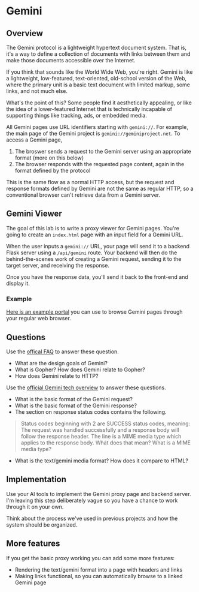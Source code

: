 # Gemini

## Overview

The Gemini protocol is a lightweight hypertext document system. That is, it's a way to define a collection of documents with links between them and make those documents accessible over the Internet.

If you think that sounds like the World Wide Web, you're right. Gemini is like a lightweight, low-featured, text-oriented, old-school version of the Web, where the primary unit is a basic text document with limited markup, some links, and not much else.

What's the point of this? Some people find it aesthetically appealing, or like the idea of a lower-featured Internet that is technically incapable of supporting things like tracking, ads, or embedded media.

All Gemini pages use URL identifiers starting with `gemini://`. For example, the main page of the Gemini project is `gemini://geminiproject.net`. To access a Gemini page,

1. The broswer sends a request to the Gemini server using an appropriate format (more on this below)
2. The browser responds with the requested page content, again in the format defined by the protocol

This is the same flow as a normal HTTP access, but the request and response formats defined by Gemini are not the same as regular HTTP, so a conventional browser can't retrieve data from a Gemini server.

## Gemini Viewer

The goal of this lab is to write a proxy viewer for Gemini pages. You're going to create an `index.html` page with an input field for a Gemini URL.

When the user inputs a `gemini://` URL, your page will send it to a backend Flask server using a `/api/gemini` route. Your backend will then do the behind-the-scenes work of creating a Gemini request, sending it to the target server, and receiving the response.

Once you have the response data, you'll send it back to the front-end and display it.

### Example

[Here is an example portal](https://portal.mozz.us/gemini/geminiprotocol.net/) you can use to browse Gemini pages through your regular web browser.

## Questions

Use the [offical FAQ](https://geminiprotocol.net/docs/faq.gmi) to answer these question.

- What are the design goals of Gemini?
- What is Gopher? How does Gemini relate to Gopher?
- How does Gemini relate to HTTP?

Use the [official Gemini tech overview](https://geminiprotocol.net/docs/tech-overview.gmi) to answer these questions.

- What is the basic format of the Gemini request?
- What is the basic format of the Gemini response?
- The section on response status codes contains the following.
>Status codes beginning with 2 are SUCCESS status codes, meaning:
>The request was handled successfully and a response body will follow the response header. The <META> line is a MIME media type which applies to the response body.
What does that mean? What is a MIME media type?

- What is the text/gemini media format? How does it compare to HTML?

## Implementation

Use your AI tools to implement the Gemini proxy page and backend server. I'm leaving this step deliberately vague so you have a chance to work through it on your own.

Think about the process we've used in previous projects and how the system should be organized.

## More features

If you get the basic proxy working you can add some more features:

- Rendering the text/gemini format into a page with headers and links
- Making links functional, so you can automatically browse to a linked Gemini page

